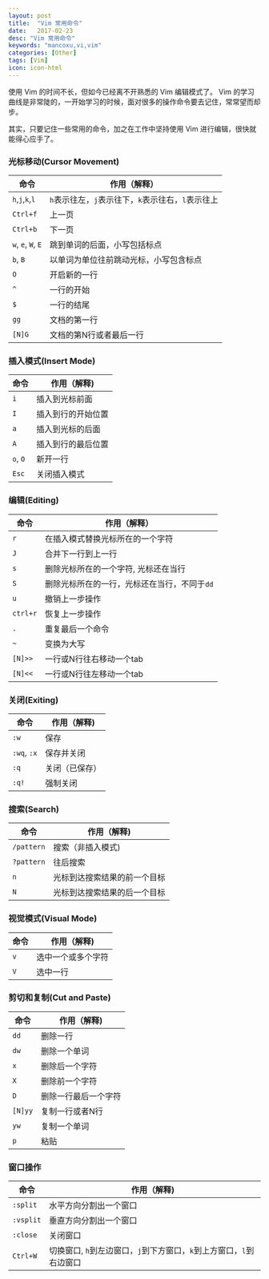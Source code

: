 ```yaml
---
layout: post
title:  "Vim 常用命令"
date:   2017-02-23
desc: "Vim 常用命令"
keywords: "mancoxu,vi,vim"
categories: [Other]
tags: [Vim]
icon: icon-html
---
```


使用 Vim 的时间不长，但如今已经离不开熟悉的 Vim 编辑模式了。 Vim 的学习曲线是非常陡的，一开始学习的时候，面对很多的操作命令要去记住，常常望而却步。

其实，只要记住一些常用的命令，加之在工作中坚持使用 Vim 进行编辑，很快就能得心应手了。

### 光标移动(Cursor Movement)

命令					| 	作用（解释）
--------------------|---------------------------
`h`,`j`,`k`,`l`		|   `h`表示往左，`j`表示往下，`k`表示往右，`l`表示往上
`Ctrl+f`			| 	上一页
`Ctrl+b`			| 	下一页
`w`, `e`, `W`, `E`	|	跳到单词的后面，小写包括标点
`b`, `B`			| 	以单词为单位往前跳动光标，小写包含标点
`O`					| 	开启新的一行
`^`					| 	一行的开始
`$`					| 	一行的结尾
`gg`				| 	文档的第一行
`[N]G`				|	文档的第N行或者最后一行


### 插入模式(Insert Mode)

命令		| 	作用（解释)
--------|----------------------------------------
`i`		| 	插入到光标前面
`I`		| 	插入到行的开始位置
`a`		| 	插入到光标的后面
`A`		| 	插入到行的最后位置
`o`, `O`|	新开一行
`Esc`	| 	关闭插入模式


### 编辑(Editing)

命令		| 	作用（解释）
--------|----------------------------------------
`r`		|	在插入模式替换光标所在的一个字符
`J`		|	合并下一行到上一行
`s`		|	删除光标所在的一个字符, 光标还在当行
`S`		|	删除光标所在的一行，光标还在当行，不同于`dd`
`u`		|	撤销上一步操作
`ctrl+r`|	恢复上一步操作
`.`		| 	重复最后一个命令
`~`		|	变换为大写
`[N]>>`	|	一行或N行往右移动一个tab
`[N]<<`	| 	一行或N行往左移动一个tab


### 关闭(Exiting)

命令			| 	作用（解释)
------------|-------------------------------------
`:w`		| 	保存
`:wq`, `:x`	|	保存并关闭
`:q`		|	关闭（已保存）
`:q!`		|	强制关闭


### 搜索(Search)

命令			| 	作用（解释)
------------|--------------------------------------
`/pattern`	|	搜索（非插入模式)
`?pattern`	|	往后搜索
`n`			|	光标到达搜索结果的前一个目标
`N`			|	光标到达搜索结果的后一个目标


### 视觉模式(Visual Mode)

命令		| 作用（解释)
--------|-------------------------------------------
`v`		|	选中一个或多个字符
`V`		|	选中一行


### 剪切和复制(Cut and Paste)

命令		| 	作用（解释)
--------|-------------------------------------------
`dd`	|	删除一行
`dw`	|	删除一个单词
`x`		|	删除后一个字符
`X`		|	删除前一个字符
`D`		|	删除一行最后一个字符
`[N]yy`	|	复制一行或者N行
`yw`	|	复制一个单词
`p`		|	粘贴


### 窗口操作

命令			| 	作用（解释)
------------|----------------------------------------
`:split`	|	水平方向分割出一个窗口
`:vsplit`	|	垂直方向分割出一个窗口
`:close`	|	关闭窗口
`Ctrl+W`	|	切换窗口, `h`到左边窗口，`j`到下方窗口，`k`到上方窗口，`l`到右边窗口

